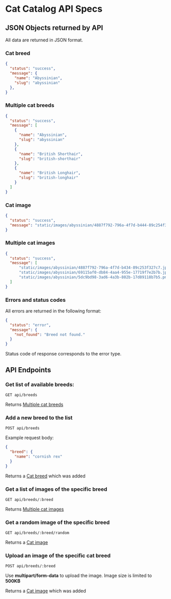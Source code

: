 # Cat Catalog API Specs

## JSON Objects returned by API

All data are returned in JSON format.

### Cat breed

```JSON
{
  "status": "success",
  "message": {
    "name": "Abyssinian",
    "slug": "abyssinian"
  },
}
```


### Multiple cat breeds

```JSON
{
  "status": "success",
  "message": [
    {
      "name": "Abyssinian",
      "slug": "abyssinian"
    },
    {
      "name": "British Shorthair",
      "slug": "british-shorthair"
    },
    {
      "name": "British Longhair",
      "slug": "british-longhair"
    }
  ]
}
```


### Cat image

```JSON
{
  "status": "success",
  "message": "static/images/abyssinian/4887f792-796a-4f7d-b444-89c254f327c7.jpg"
}
```


### Multiple cat images

```JSON
{
  "status": "success",
  "message": [  
      "static/images/abyssinian/4887f792-796a-4f7d-b434-89c253f327c7.jpg",
      "static/images/abyssinian/69115af0-db84-4aa4-955e-17719f7e2b7b.jpeg",
      "static/images/abyssinian/5dc9bd98-3ad6-4a3b-802b-17d89118b7b5.png"
  ]
}
```

### Errors and status codes

All errors are returned in the following format:

```JSON
{
  "status": "error",
  "message": {
    "not_found": "Breed not found."
  }
}
```

Status code of response corresponds to the error type.



## API Endpoints

### Get list of available breeds:

`GET api/breeds`

Returns [Multiple cat breeds](#multiple-cat-breeds)


### Add a new breed to the list

`POST api/breeds`

Example request body:

```JSON
{
  "breed": {
    "name": "cornish rex"
  }
}
```

Returns a [Cat breed](#cat-breed) which was added


### Get a list of images of the specific breed

`GET api/breeds/:breed`

Returns [Multiple cat images](#multiple-cat-images)


### Get a random image of the specific breed

`GET api/breeds/:breed/random`

Returns a [Cat image](#cat-image)


### Upload an image of the specific cat breed

`POST api/breeds/:breed`

Use <b>multipart/form-data</b> to upload the image. Image size is limited to <b>500KB</b>

Returns a [Cat image](#cat-image) which was added
